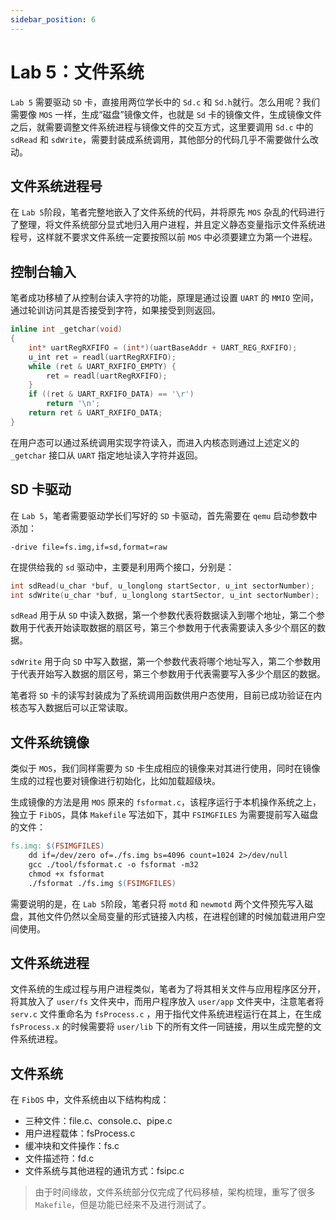 ```yaml
---
sidebar_position: 6
---
```

# Lab 5：文件系统

`Lab 5` 需要驱动 `SD` 卡，直接用两位学长中的 `Sd.c` 和 `Sd.h`就行。怎么用呢？我们需要像 `MOS` 一样，生成“磁盘”镜像文件，也就是 `Sd` 卡的镜像文件，生成镜像文件之后，就需要调整文件系统进程与镜像文件的交互方式，这里要调用 `Sd.c` 中的 `sdRead` 和 `sdWrite`，需要封装成系统调用，其他部分的代码几乎不需要做什么改动。

## 文件系统进程号

在 `Lab 5`阶段，笔者完整地嵌入了文件系统的代码，并将原先 `MOS` 杂乱的代码进行了整理，将文件系统部分显式地归入用户进程，并且定义静态变量指示文件系统进程号，这样就不要求文件系统一定要按照以前 `MOS` 中必须要建立为第一个进程。

## 控制台输入

笔者成功移植了从控制台读入字符的功能，原理是通过设置 `UART` 的 `MMIO` 空间，通过轮训访问其是否接受到字符，如果接受到则返回。

```c
inline int _getchar(void)
{
    int* uartRegRXFIFO = (int*)(uartBaseAddr + UART_REG_RXFIFO);
	u_int ret = readl(uartRegRXFIFO);
    while (ret & UART_RXFIFO_EMPTY) {
        ret = readl(uartRegRXFIFO);
    }
    if ((ret & UART_RXFIFO_DATA) == '\r')
        return '\n';
    return ret & UART_RXFIFO_DATA;
}
```

在用户态可以通过系统调用实现字符读入，而进入内核态则通过上述定义的 `_getchar` 接口从 `UART` 指定地址读入字符并返回。

## SD 卡驱动

在 `Lab 5`，笔者需要驱动学长们写好的 `SD` 卡驱动，首先需要在 `qemu` 启动参数中添加：

````
-drive file=fs.img,if=sd,format=raw
````

在提供给我的 `sd` 驱动中，主要是利用两个接口，分别是：

```c
int sdRead(u_char *buf, u_longlong startSector, u_int sectorNumber);
int sdWrite(u_char *buf, u_longlong startSector, u_int sectorNumber);
```

`sdRead` 用于从 `SD` 中读入数据，第一个参数代表将数据读入到哪个地址，第二个参数用于代表开始读取数据的扇区号，第三个参数用于代表需要读入多少个扇区的数据。

`sdWrite` 用于向 `SD` 中写入数据，第一个参数代表将哪个地址写入，第二个参数用于代表开始写入数据的扇区号，第三个参数用于代表需要写入多少个扇区的数据。

笔者将 `SD` 卡的读写封装成为了系统调用函数供用户态使用，目前已成功验证在内核态写入数据后可以正常读取。

## 文件系统镜像

类似于 `MOS`，我们同样需要为 `SD` 卡生成相应的镜像来对其进行使用，同时在镜像生成的过程也要对镜像进行初始化，比如加载超级块。

生成镜像的方法是用 `MOS` 原来的 `fsformat.c`，该程序运行于本机操作系统之上，独立于 `FibOS`，具体 `Makefile` 写法如下，其中 `FSIMGFILES` 为需要提前写入磁盘的文件：

```makefile
fs.img: $(FSIMGFILES)
	dd if=/dev/zero of=./fs.img bs=4096 count=1024 2>/dev/null
	gcc ./tool/fsformat.c -o fsformat -m32
	chmod +x fsformat
	./fsformat ./fs.img $(FSIMGFILES)
```

需要说明的是，在 `Lab 5`阶段，笔者只将 `motd` 和 `newmotd` 两个文件预先写入磁盘，其他文件仍然以全局变量的形式链接入内核，在进程创建的时候加载进用户空间使用。

## 文件系统进程

文件系统的生成过程与用户进程类似，笔者为了将其相关文件与应用程序区分开，将其放入了 `user/fs` 文件夹中，而用户程序放入 `user/app` 文件夹中，注意笔者将 `serv.c` 文件重命名为 `fsProcess.c` ，用于指代文件系统进程运行在其上，在生成 `fsProcess.x` 的时候需要将 `user/lib` 下的所有文件一同链接，用以生成完整的文件系统进程。

## 文件系统

在 `FibOS` 中，文件系统由以下结构构成：

* 三种文件：file.c、console.c、pipe.c
* 用户进程载体：fsProcess.c
* 缓冲块和文件操作：fs.c
* 文件描述符：fd.c
* 文件系统与其他进程的通讯方式：fsipc.c

> 由于时间缘故，文件系统部分仅完成了代码移植，架构梳理，重写了很多`Makefile`，但是功能已经来不及进行测试了。
